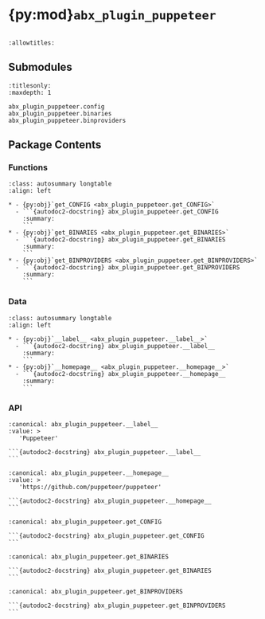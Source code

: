 # {py:mod}`abx_plugin_puppeteer`

```{py:module} abx_plugin_puppeteer
```

```{autodoc2-docstring} abx_plugin_puppeteer
:allowtitles:
```

## Submodules

```{toctree}
:titlesonly:
:maxdepth: 1

abx_plugin_puppeteer.config
abx_plugin_puppeteer.binaries
abx_plugin_puppeteer.binproviders
```

## Package Contents

### Functions

````{list-table}
:class: autosummary longtable
:align: left

* - {py:obj}`get_CONFIG <abx_plugin_puppeteer.get_CONFIG>`
  - ```{autodoc2-docstring} abx_plugin_puppeteer.get_CONFIG
    :summary:
    ```
* - {py:obj}`get_BINARIES <abx_plugin_puppeteer.get_BINARIES>`
  - ```{autodoc2-docstring} abx_plugin_puppeteer.get_BINARIES
    :summary:
    ```
* - {py:obj}`get_BINPROVIDERS <abx_plugin_puppeteer.get_BINPROVIDERS>`
  - ```{autodoc2-docstring} abx_plugin_puppeteer.get_BINPROVIDERS
    :summary:
    ```
````

### Data

````{list-table}
:class: autosummary longtable
:align: left

* - {py:obj}`__label__ <abx_plugin_puppeteer.__label__>`
  - ```{autodoc2-docstring} abx_plugin_puppeteer.__label__
    :summary:
    ```
* - {py:obj}`__homepage__ <abx_plugin_puppeteer.__homepage__>`
  - ```{autodoc2-docstring} abx_plugin_puppeteer.__homepage__
    :summary:
    ```
````

### API

````{py:data} __label__
:canonical: abx_plugin_puppeteer.__label__
:value: >
   'Puppeteer'

```{autodoc2-docstring} abx_plugin_puppeteer.__label__
```

````

````{py:data} __homepage__
:canonical: abx_plugin_puppeteer.__homepage__
:value: >
   'https://github.com/puppeteer/puppeteer'

```{autodoc2-docstring} abx_plugin_puppeteer.__homepage__
```

````

````{py:function} get_CONFIG()
:canonical: abx_plugin_puppeteer.get_CONFIG

```{autodoc2-docstring} abx_plugin_puppeteer.get_CONFIG
```
````

````{py:function} get_BINARIES()
:canonical: abx_plugin_puppeteer.get_BINARIES

```{autodoc2-docstring} abx_plugin_puppeteer.get_BINARIES
```
````

````{py:function} get_BINPROVIDERS()
:canonical: abx_plugin_puppeteer.get_BINPROVIDERS

```{autodoc2-docstring} abx_plugin_puppeteer.get_BINPROVIDERS
```
````
